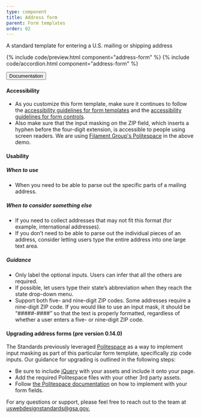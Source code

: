 ```yaml
---
type: component
title: Address form
parent: Form templates
order: 02
---
```


<p class="font-lead">A standard template for entering a U.S. mailing or shipping address</p>

{% include code/preview.html component="address-form" %}
{% include code/accordion.html component="address-form" %}
<div class="accordion-bordered">
  <button class="button-unstyled accordion-button"
      aria-expanded="true" aria-controls="address-form-docs">
    Documentation
  </button>
  <div id="address-form-docs" aria-hidden="false" class="accordion-content">
    <h4 class="heading">Accessibility</h4>
    <ul class="content-list">
      <li>As you customize this form template, make sure it continues to follow the <a href="{{ site.baseurl }}/form-templates/">accessibility guidelines for form templates</a> and the <a href="{{ site.baseurl }}/form-controls/">accessibility guidelines for form controls</a>.</li>
      <li>Also make sure that the input masking on the ZIP field, which inserts a hyphen before the four-digit extension, is accessible to people using screen readers. We are using <a href="https://github.com/filamentgroup/politespace">Filament Group's Politespace</a> in the above demo.</li>
    </ul>
    <h4 class="heading">Usability</h4>
    <h5>When to use</h5>
    <ul class="content-list">
      <li>When you need to be able to parse out the specific parts of a mailing address.</li>
    </ul>
    <h5>When to consider something else</h5>
    <ul class="content-list">
      <li>If you need to collect addresses that may not fit this format (for example, international addresses).</li>
      <li> If you don’t need to be able to parse out the individual pieces of an address, consider letting users type the entire address into one large text area. </li>
    </ul>
    <h5>Guidance</h5>
    <ul class="content-list">
      <li>Only label the optional inputs. Users can infer that all the others are required.</li>
      <li>If possible, let users type their state’s abbreviation when they reach the state drop-down menu.</li>
      <li>Support both five- and nine-digit ZIP codes. Some addresses require a nine-digit ZIP code. If you would like to use an input mask, it should be “#####-####” so that the text is properly formatted, regardless of whether a user enters a five- or nine-digit ZIP code.</li>
    </ul>
    <h4 class="heading">Upgrading address forms (pre version 0.14.0)</h4>
    <p>The Standards previously leveraged <a href="https://www.filamentgroup.com/lab/politespace.html">Politespace</a> as a way to implement input masking as part of this particular form template, specifically zip code inputs. Our guidance for upgrading is outlined in the following steps:</p>
    <ul>
      <li>Be sure to include <a href="https://jquery.com/">jQuery</a> with your assets and include it onto your page.</li>
      <li>Add the required Politespace files with your other 3rd party assets.</li>
      <li>Follow <a href="https://github.com/filamentgroup/politespace#using-politespace">the Politespace documentation</a> on how to implement with your form fields.</li>
    </ul>
    <p>For any questions or support, please feel free to reach out to the team at <a href="mailto:uswebdesignstandards@gsa.gov.">uswebdesignstandards@gsa.gov.</a></p>
  </div>
</div>
